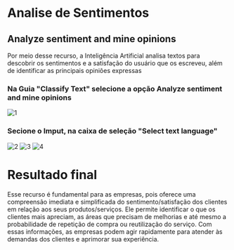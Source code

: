 # Analise de Sentimentos
## Analyze sentiment and mine opinions

Por meio desse recurso, a Inteligência Artificial analisa textos para descobrir os sentimentos e a satisfação do usuário que os escreveu, além de identificar as principais opiniões expressas

### Na Guia "Classify Text" selecione a opção Analyze sentiment and mine opinions

![1](https://github.com/user-attachments/assets/0a43f9d0-18a8-40e7-ab24-2288294d051f)

### Secione o Imput, na caixa de seleção "Select text language"

![2](https://github.com/user-attachments/assets/2e09d247-ee39-46eb-8bcd-3e2adaf13133)
![3](https://github.com/user-attachments/assets/088b3202-468c-4258-80d9-6c59fc0a7092)
![4](https://github.com/user-attachments/assets/8165cfb5-c67a-43b9-a36a-6586b1d32ee5)

# Resultado final
Esse recurso é fundamental para as empresas, pois oferece uma compreensão imediata e simplificada do sentimento/satisfação dos clientes em relação aos seus produtos/serviços. Ele permite identificar o que os clientes mais apreciam, as áreas que precisam de melhorias e até mesmo a probabilidade de repetição de compra ou reutilização do serviço. Com essas informações, as empresas podem agir rapidamente para atender às demandas dos clientes e aprimorar sua experiência.
